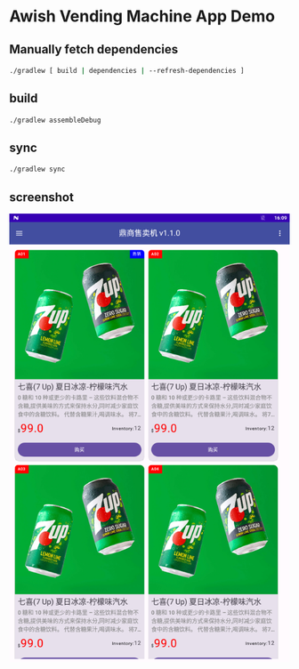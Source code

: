 # Awish Vending Machine App Demo

## Manually fetch dependencies

```bash
./gradlew [ build | dependencies | --refresh-dependencies ]
```

## build

```bash
./gradlew assembleDebug
```

## sync

```bash
./gradlew sync
```

## screenshot

![image](./screenshots/main.png)
